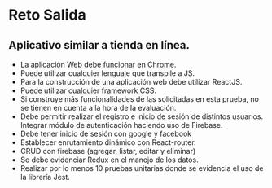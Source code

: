 ﻿# Reto Salida

## Aplicativo similar a tienda en línea.

- La aplicación Web debe funcionar en Chrome.
- Puede utilizar cualquier lenguaje que transpile a JS.
- Para la construcción de una aplicación web debe utilizar ReactJS.
- Puede utilizar cualquier framework CSS.
- Si construye más funcionalidades de las solicitadas en esta prueba, no se tienen en cuenta a la hora de la evaluación.
- Debe permitir realizar el registro e inicio de sesión de distintos usuarios. Integrar módulo de autenticación haciendo uso de Firebase.
- Debe tener inicio de sesión con google y facebook
- Establecer enrutamiento dinámico con React-router.
- CRUD con firebase (agregar, listar, editar y eliminar)
- Se debe evidenciar Redux en el manejo de los datos.
- Realizar por lo menos 10 pruebas unitarias donde se evidencia el uso de  la librería Jest.
